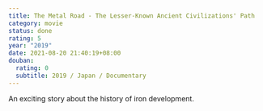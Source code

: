 ```yaml
---
title: The Metal Road - The Lesser-Known Ancient Civilizations' Path
category: movie
status: done
rating: 5
year: "2019"
date: 2021-08-20 21:40:19+08:00
douban:
  rating: 0
  subtitle: 2019 / Japan / Documentary
---
```


An exciting story about the history of iron development.
